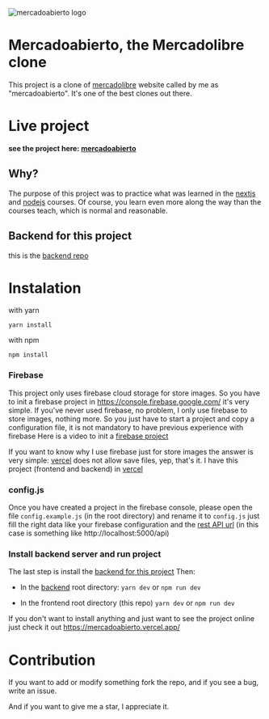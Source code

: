 ![mercadoabierto logo](https://i.ibb.co/z4yKrhw/full-logo.png)
# Mercadoabierto, the Mercadolibre clone
This project is a clone of [mercadolibre](https://www.mercadolibre.com/) website called by me as "mercadoabierto". It's one of the best clones out there.

# Live project
**see the project here: [mercadoabierto](https://mercadoabierto.vercel.app/)**

## Why?
The purpose of this project was to practice what was learned in the [nextjs](https://platzi.com/cursos/next/) and [nodejs](https://platzi.com/cursos/practico-node/) courses. Of course, you learn even more along the way than the courses teach, which is normal and reasonable.


## Backend for this project
this is the [backend repo](https://github.com/carlosEdua/mercadoabierto-backend)

# Instalation
with yarn

```yarn install```

with npm

`npm install`

### Firebase
This project only uses firebase cloud storage for store images. So you have to init a firebase project in https://console.firebase.google.com/ it's very simple. If you've never used firebase, no problem, I only use firebase to store images, nothing more. So you just have to start a project and copy a configuration file, it is not mandatory to have previous experience with firebase
Here is a video to init a [firebase project](https://www.youtube.com/watch?v=-3GkNz1lfCE&ab_channel=R3HABMEDIA)

If you want to know why I use firebase just for store images the answer is very simple: [vercel](https://vercel.com/) does not allow save files, yep, that's it. I have this project (frontend and backend) in [vercel](https://vercel.com/) 

### config.js
Once you have created a project in the firebase console, please open the file `config.example.js` (in the root directory) and rename it to `config.js`
just fill the right data like your firebase configuration and the [rest API url](https://github.com/carlosEdua/mercadoabierto-backend) (in this case is something like http://localhost:5000/api)

### Install backend server and run project
The last step is install the [backend for this project](https://github.com/carlosEdua/mercadoabierto-backend)
Then: 
- In the [backend](https://github.com/carlosEdua/mercadoabierto-backend) root directory:
`yarn dev` or `npm run dev`

- In the frontend root directory (this repo)
`yarn dev` or `npm run dev`


If you don't want to install anything and just want to see the project online just check it out https://mercadoabierto.vercel.app/

# Contribution
If you want to add or modify something fork the repo, and if you see a bug, write an issue.

And if you want to give me a star, I appreciate it.